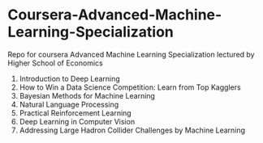 # Coursera-Advanced-Machine-Learning-Specialization
Repo for coursera Advanced Machine Learning Specialization lectured by Higher School of Economics

1. Introduction to Deep Learning
2. How to Win a Data Science Competition: Learn from Top Kagglers
3. Bayesian Methods for Machine Learning
4. Natural Language Processing
5. Practical Reinforcement Learning
6. Deep Learning in Computer Vision
7. Addressing Large Hadron Collider Challenges by Machine Learning
